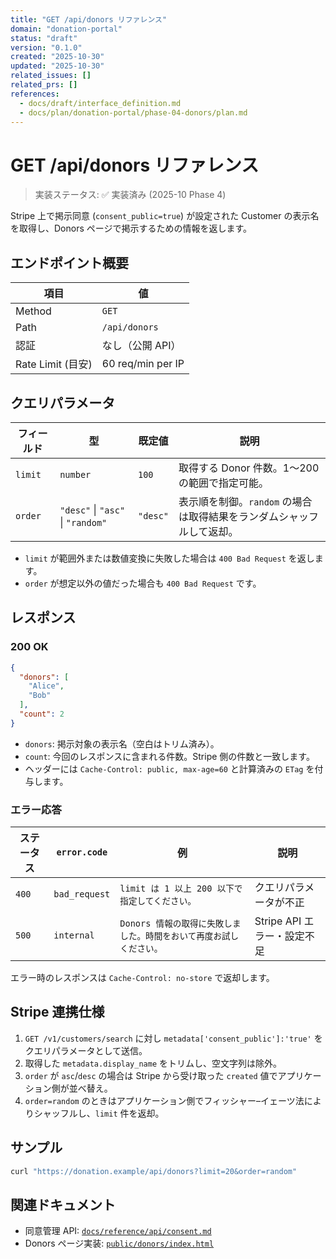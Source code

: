 ```yaml
---
title: "GET /api/donors リファレンス"
domain: "donation-portal"
status: "draft"
version: "0.1.0"
created: "2025-10-30"
updated: "2025-10-30"
related_issues: []
related_prs: []
references:
  - docs/draft/interface_definition.md
  - docs/plan/donation-portal/phase-04-donors/plan.md
---
```


# GET /api/donors リファレンス

> 実装ステータス: ✅ 実装済み (2025-10 Phase 4)

Stripe 上で掲示同意 (`consent_public=true`) が設定された Customer の表示名を取得し、Donors ページで掲示するための情報を返します。

## エンドポイント概要

| 項目 | 値 |
| --- | --- |
| Method | `GET` |
| Path | `/api/donors` |
| 認証 | なし（公開 API） |
| Rate Limit (目安) | 60 req/min per IP |

## クエリパラメータ

| フィールド | 型 | 既定値 | 説明 |
| --- | --- | --- | --- |
| `limit` | `number` | `100` | 取得する Donor 件数。1〜200 の範囲で指定可能。 |
| `order` | `"desc"` \| `"asc"` \| `"random"` | `"desc"` | 表示順を制御。`random` の場合は取得結果をランダムシャッフルして返却。 |

- `limit` が範囲外または数値変換に失敗した場合は `400 Bad Request` を返します。
- `order` が想定以外の値だった場合も `400 Bad Request` です。

## レスポンス

### 200 OK

```json
{
  "donors": [
    "Alice",
    "Bob"
  ],
  "count": 2
}
```

- `donors`: 掲示対象の表示名（空白はトリム済み）。
- `count`: 今回のレスポンスに含まれる件数。Stripe 側の件数と一致します。
- ヘッダーには `Cache-Control: public, max-age=60` と計算済みの `ETag` を付与します。

### エラー応答

| ステータス | `error.code` | 例 | 説明 |
| --- | --- | --- | --- |
| `400` | `bad_request` | `limit は 1 以上 200 以下で指定してください。` | クエリパラメータが不正 |
| `500` | `internal` | `Donors 情報の取得に失敗しました。時間をおいて再度お試しください。` | Stripe API エラー・設定不足 |

エラー時のレスポンスは `Cache-Control: no-store` で返却します。

## Stripe 連携仕様

1. `GET /v1/customers/search` に対し `metadata['consent_public']:'true'` をクエリパラメータとして送信。
2. 取得した `metadata.display_name` をトリムし、空文字列は除外。
3. `order` が `asc`/`desc` の場合は Stripe から受け取った `created` 値でアプリケーション側が並べ替え。
4. `order=random` のときはアプリケーション側でフィッシャー–イェーツ法によりシャッフルし、`limit` 件を返却。

## サンプル

```bash
curl "https://donation.example/api/donors?limit=20&order=random"
```

## 関連ドキュメント

- 同意管理 API: [`docs/reference/api/consent.md`](./consent.md)
- Donors ページ実装: [`public/donors/index.html`](../../public/donors/index.html)
